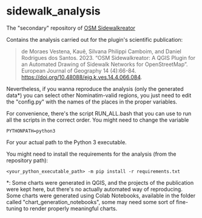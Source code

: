 # sidewalk_analysis

The "secondary" repository of [OSM Sidewalkreator](https://github.com/kauevestena/osm_sidewalkreator)

Contains the analysis carried out for the plugin's scientific publication:

> de Moraes Vestena, Kauê, Silvana Philippi Camboim, and Daniel Rodrigues dos Santos. 2023. “OSM Sidewalkreator: A QGIS Plugin for an Automated Drawing of Sidewalk Networks for OpenStreetMap”. European Journal of Geography 14 (4):66-84. https://doi.org/10.48088/ejg.k.ves.14.4.066.084.

Nevertheless, if you wanna reproduce the analysis (only the generated data*) you can select other Nominatim-valid regions, you just need to edit the "config.py" with the names of the places in the proper variables.

For convenience, there's the script RUN_ALL.bash that you can use to run all the scripts in the correct order. You might need to change the variable 

    PYTHONPATH=python3

For your actual path to the Python 3 executable.

You might need to install the requirements for the analysis (from the repository path):

    <your_python_executable_path> -m pip install -r requirements.txt

*: Some charts were generated in QGIS, and the projects of the publication were kept here, but there's no actually automated way of reproducing. Some charts were generated using Colab Notebooks, available in the folder called "chart_generation_notebooks", some may need some sort of fine-tuning to render properly meaningful charts.
